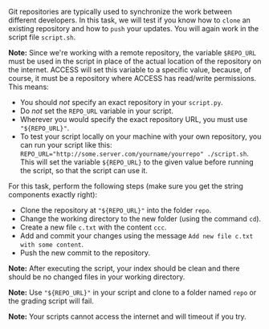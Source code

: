 Git repositories are typically used to synchronize the work between different developers. In this task, we will test if you know how to `clone` an existing repository and how to `push` your updates. You will again work in the script file `script.sh`.

**Note:** Since we're working with a remote repository, the variable `$REPO_URL` must be used in the script in place of the actual location of the repository on the internet. ACCESS will set this variable to a specific value, because, of course, it must be a repository where ACCESS has read/write permissions. This means:

* You should *not* specify an exact repository in your `script.py`.
* Do *not* set the `REPO_URL` variable in your script.
* Wherever you would specify the exact repository URL, you must use `"${REPO_URL}"`.
* To test your script locally on your machine with your own repository, you can run your script like this: `REPO_URL="http://some.server.com/yourname/yourrepo" ./script.sh`. This will set the variable `${REPO_URL}` to the given value before running the script, so that the script can use it.

For this task, perform the following steps (make sure you get the string components exactly right):

* Clone the repository at `"${REPO_URL}"` into the folder `repo`.
* Change the working directory to the new folder (using the command `cd`).
* Create a new file `c.txt` with the content `ccc`.
* Add and commit your changes using the message `Add new file c.txt with some content`.
* Push the new commit to the repository.

**Note:** After executing the script, your index should be clean and there should be no changed files in your working directory.

**Note:** Use `"${REPO_URL}"` in your script and clone to a folder named `repo` or the grading script will fail.

**Note:** Your scripts cannot access the internet and will timeout if you try.

